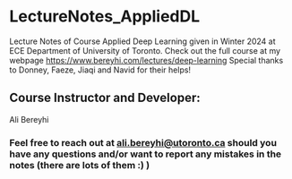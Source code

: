 # LectureNotes_AppliedDL
Lecture Notes of Course Applied Deep Learning given in Winter 2024 at ECE Department of University of Toronto. 
Check out the full course at my webpage https://www.bereyhi.com/lectures/deep-learning
Special thanks to Donney, Faeze, Jiaqi and Navid for their helps!

## Course Instructor and Developer: 
Ali Bereyhi

### Feel free to reach out at ali.bereyhi@utoronto.ca should you have any questions and/or want to report any mistakes in the notes (there are lots of them :) )
